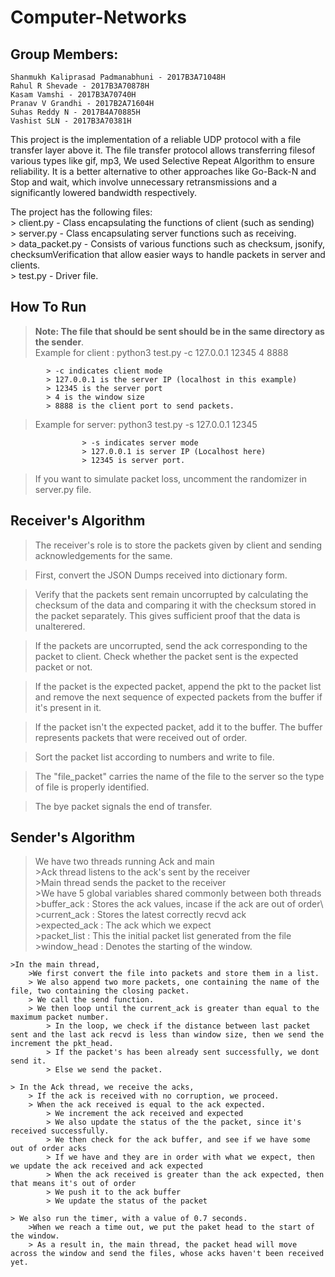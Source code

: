 # Computer-Networks

## Group Members:
	
	Shanmukh Kaliprasad Padmanabhuni - 2017B3A71048H
	Rahul R Shevade - 2017B3A70878H
	Kasam Vamshi - 2017B3A70740H
	Pranav V Grandhi - 2017B2A71604H
	Suhas Reddy N - 2017B4A70885H
	Vashist SLN - 2017B3A70381H


This project is the implementation of a reliable UDP protocol with a file transfer layer above it. The file transfer protocol allows transferring filesof various types like gif, mp3, We used Selective Repeat Algorithm to ensure reliability. It is a better alternative to other approaches like Go-Back-N and Stop and wait, which involve unnecessary retransmissions and a significantly lowered bandwidth respectively.

The project has the following files:\
	> client.py - Class encapsulating the functions of client (such as sending)\
	> server.py - Class encapsulating server functions such as receiving.\
	> data_packet.py - Consists of various functions such as checksum, jsonify, checksumVerification that allow easier ways to handle packets in server and clients.\
	> test.py - Driver file.

How To Run
----------
> **Note: The file that should be sent should be in the same directory as the sender**. \
> Example for client : python3 test.py -c 127.0.0.1 12345 4 8888
 			
 			> -c indicates client mode
 			> 127.0.0.1 is the server IP (localhost in this example)
 			> 12345 is the server port
 			> 4 is the window size
 			> 8888 is the client port to send packets.


> Example for server: python3 test.py -s 127.0.0.1 12345
					
					> -s indicates server mode
					> 127.0.0.1 is server IP (Localhost here)
					> 12345 is server port.
> If you want to simulate packet loss, uncomment the randomizer in server.py file. 

Receiver's Algorithm
--------------------

> The receiver's role is to store the packets given by client and sending acknowledgements for the same.

> First, convert the JSON Dumps received into dictionary form.

> Verify that the packets sent remain uncorrupted by calculating the checksum of the data and comparing it with the checksum stored in the packet separately. This gives sufficient proof that the data is unalterered.

> If the packets are uncorrupted, send the ack corresponding to the packet to client. Check whether the packet sent is the expected packet or not.

> If the packet is the expected packet, append the pkt to the packet list and remove the next sequence of expected packets from the buffer if it's present in it.

> If the packet isn't the expected packet, add it to the buffer. The buffer represents packets that were received out of order.

> Sort the packet list according to numbers and write to file. 

> The "file_packet" carries the name of the file to the server so the type of file is properly identified.

> The bye packet signals the end of transfer. 

Sender's Algorithm
-------------------

>We have two threads running Ack and main\
	>Ack thread listens to the ack's sent by the receiver\
	>Main thread sends the packet to the receiver\
	>We have 5 global variables shared commonly between both threads\
		>buffer_ack	: Stores the ack values, incase if the ack are out of order\ 
		>current_ack	: Stores the latest correctly recvd ack\
		>expected_ack	: The ack which we expect\
		>packet_list	: This the initial packet list generated from the file\
		>window_head	: Denotes the starting of the window.

	>In the main thread, 
		>We first convert the file into packets and store them in a list.
		> We also append two more packets, one containing the name of the file, two containing the closing packet.
		> We call the send function.
		> We then loop until the current_ack is greater than equal to the maximum packet number.
			> In the loop, we check if the distance between last packet sent and the last ack recvd is less than window size, then we send the increment the pkt_head.
			> If the packet's has been already sent successfully, we dont send it.
			> Else we send the packet.

	> In the Ack thread, we receive the acks,
		> If the ack is received with no corruption, we proceed.
		> When the ack received is equal to the ack expected.
			> We increment the ack received and expected
			> We also update the status of the the packet, since it's received successfully.
			> We then check for the ack buffer, and see if we have some out of order acks
			> If we have and they are in order with what we expect, then we update the ack received and ack expected
		    > When the ack received is greater than the ack expected, then that means it's out of order
			> We push it to the ack buffer
			> We update the status of the packet

	> We also run the timer, with a value of 0.7 seconds.
		>When we reach a time out, we put the paket head to the start of the window.
		> As a result in, the main thread, the packet head will move across the window and send the files, whose acks haven't been received yet.
